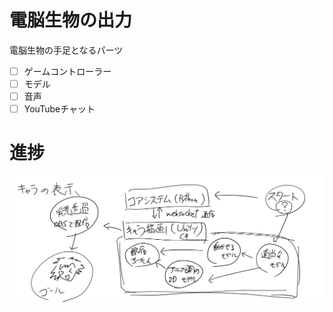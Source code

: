 # 電脳生物の出力

電脳生物の手足となるパーツ

- [ ] ゲームコントローラー
- [ ] モデル
- [ ] 音声
- [ ] YouTubeチャット

# 進捗
![Roadmap Image](img/02_00_unityRoadmap.png)

